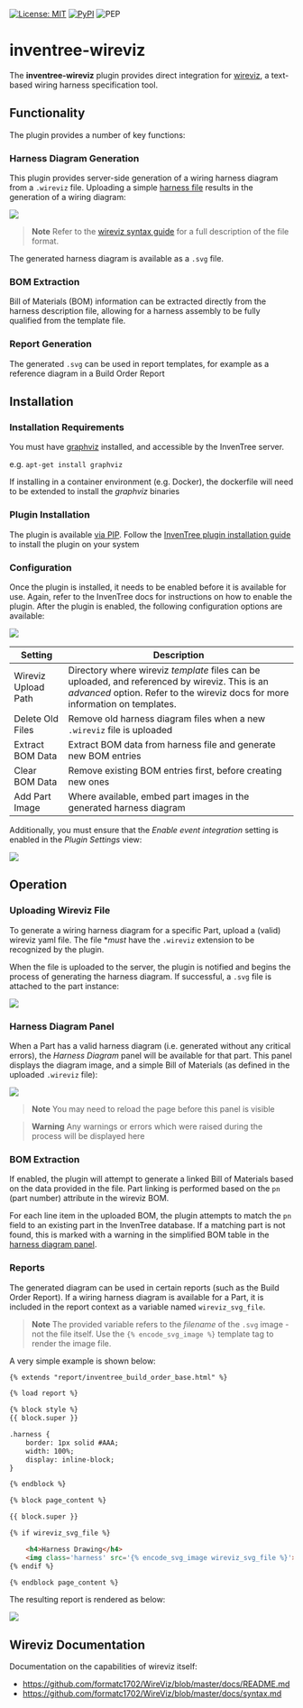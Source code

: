 [![License: MIT](https://img.shields.io/badge/License-MIT-yellow.svg)](https://opensource.org/licenses/MIT)
[![PyPI](https://img.shields.io/pypi/v/inventree-wireviz-plugin)](https://pypi.org/project/inventree-wireviz-plugin/)
![PEP](https://github.com/inventree/inventree-wireviz/actions/workflows/pep.yaml/badge.svg)

# inventree-wireviz

The **inventree-wireviz** plugin provides direct integration for [wireviz](https://github.com/formatc1702/WireViz), a text-based wiring harness specification tool.

## Functionality

The plugin provides a number of key functions:

### Harness Diagram Generation

This plugin provides server-side generation of a wiring harness diagram from a `.wireviz` file. Uploading a simple [harness file](./demo/harness.wireviz) results in the generation of a wiring diagram:

![](./demo/harness.svg)

> **Note**
> Refer to the [wireviz syntax guide](https://github.com/formatc1702/WireViz/blob/master/docs/syntax.md) for a full description of the file format.

The generated harness diagram is available as a `.svg` file.

### BOM Extraction

Bill of Materials (BOM) information can be extracted directly from the harness description file, allowing for a harness assembly to be fully qualified from the template file.

### Report Generation

The generated `.svg` can be used in report templates, for example as a reference diagram in a Build Order Report

## Installation

### Installation Requirements

You must have [graphviz](https://graphviz.org/) installed, and accessible by the InvenTree server.

e.g. `apt-get install graphviz`

If installing in a container environment (e.g. Docker), the dockerfile will need to be extended to install the *graphviz* binaries

### Plugin Installation

The plugin is available [via PIP](https://pypi.org/project/inventree-wireviz-plugin/). Follow the [InvenTree plugin installation guide](https://docs.inventree.org/en/latest/extend/plugins/install/) to install the plugin on your system

### Configuration

Once the plugin is installed, it needs to be enabled before it is available for use. Again, refer to the InvenTree docs for instructions on how to enable the plugin. After the plugin is enabled, the following configuration options are available:

![](./docs/config.png)

| Setting | Description |
| --- | --- |
| Wireviz Upload Path | Directory where wireviz *template* files can be uploaded, and referenced by wireviz. This is an *advanced* option. Refer to the wireviz docs for more information on templates. |
| Delete Old Files | Remove old harness diagram files when a new `.wireviz` file is uploaded |
| Extract BOM Data | Extract BOM data from harness file and generate new BOM entries |
| Clear BOM Data | Remove existing BOM entries first, before creating new ones |
| Add Part Image | Where available, embed part images in the generated harness diagram |

Additionally, you must ensure that the *Enable event integration* setting is enabled in the *Plugin Settings* view:

![](./docs/event_plugin.png)

## Operation

### Uploading Wireviz File

To generate a wiring harness diagram for a specific Part, upload a (valid) wireviz yaml file. The file **must* have the `.wireviz` extension to be recognized by the plugin.

When the file is uploaded to the server, the plugin is notified and begins the process of generating the harness diagram. If successful, a `.svg` file is attached to the part instance:

![](./docs/svg_file.png)

### Harness Diagram Panel

When a Part has a valid harness diagram (i.e. generated without any critical errors), the *Harness Diagram* panel will be available for that part. This panel displays the diagram image, and a simple Bill of Materials (as defined in the uploaded `.wireviz` file):

![](./docs/harness_panel.png)

> **Note**
> You may need to reload the page before this panel is visible

> **Warning**
> Any warnings or errors which were raised during the process will be displayed here

### BOM Extraction

If enabled, the plugin will attempt to generate a linked Bill of Materials based on the data provided in the file. Part linking is performed based on the `pn` (part number) attribute in the wireviz BOM.

For each line item in the uploaded BOM, the plugin attempts to match the `pn` field to an existing part in the InvenTree database. If a matching part is not found, this is marked with a warning in the simplified BOM table in the [harness diagram panel](#harness-diagram-panel).

### Reports

The generated diagram can be used in certain reports (such as the Build Order Report). If a wiring harness diagram is available for a Part, it is included in the report context as a variable named `wireviz_svg_file`.

> **Note**
> The provided variable refers to the *filename* of the `.svg` image - not the file itself.
> Use the `{% encode_svg_image %}` template tag to render the image file.

A very simple example is shown below:

```html
{% extends "report/inventree_build_order_base.html" %}

{% load report %}

{% block style %}
{{ block.super }}

.harness {
    border: 1px solid #AAA; 
    width: 100%;
    display: inline-block;
}

{% endblock %}

{% block page_content %}

{{ block.super }}

{% if wireviz_svg_file %}

    <h4>Harness Drawing</h4>
    <img class='harness' src='{% encode_svg_image wireviz_svg_file %}'>
{% endif %}

{% endblock page_content %}
```

The resulting report is rendered as below:

![](./docs/report.png)

## Wireviz Documentation

Documentation on the capabilities of wireviz itself:

- https://github.com/formatc1702/WireViz/blob/master/docs/README.md
- https://github.com/formatc1702/WireViz/blob/master/docs/syntax.md
